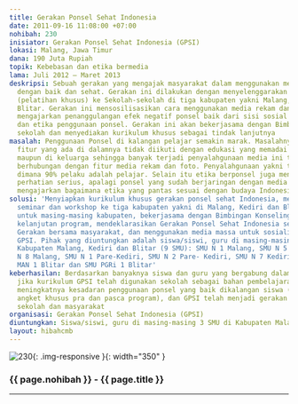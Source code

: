 ```yaml
---
title: Gerakan Ponsel Sehat Indonesia
date: 2011-09-16 11:08:00 +07:00
nohibah: 230
inisiator: Gerakan Ponsel Sehat Indonesia (GPSI)
lokasi: Malang, Jawa Timur
dana: 190 Juta Rupiah
topik: Kebebasan dan etika bermedia
lama: Juli 2012 – Maret 2013
deskripsi: Sebuah gerakan yang mengajak masyarakat dalam menggunakan media ponsel
  dengan baik dan sehat. Gerakan ini dilakukan dengan menyelenggarakan seminar, workshop
  (pelatihan khusus) ke Sekolah-sekolah di tiga kabupaten yakni Malang, Kediri dan
  Blitar. Gerakan ini mensosilisasikan cara menggunakan media rekam dan foto ponsel,
  mengajarkan penanggulangan efek negatif ponsel baik dari sisi sosial dan kesehatan,
  dan etika penggunaan ponsel. Gerakan ini akan bekerjasama dengan Bimbingan Konseling
  sekolah dan menyediakan kurikulum khusus sebagai tindak lanjutnya
masalah: Penggunaan Ponsel di kalangan pelajar semakin marak. Masalahnya perkembangan
  fitur yang ada di dalamnya tidak diikuti dengan edukasi yang memadai baik disekolah
  maupun di keluarga sehingga banyak terjadi penyalahgunaan media ini terutama yang
  berhubungan dengan fitur media rekam dan foto. Penyalahgunaan yakni tentang pornografi,
  dimana 90% pelaku adalah pelajar. Selain itu etika berponsel juga menjadi titik
  perhatian serius, apalagi ponsel yang sudah berjaringan dengan media sosial, kami
  mengajarkan bagaimana etika yang pantas sesuai dengan budaya Indonesia
solusi: 'Menyiapkan kurikulum khusus gerakan ponsel sehat Indonesia, menyelenggarakan
  seminar dan workshop ke tiga kabupaten yakni di Malang, Kediri dan Blitar, 3 sekolah
  untuk masing-masing kabupaten, bekerjasama dengan Bimbingan Konseling sekolah sebagai
  kelanjutan program, mendeklarasikan Gerakan Ponsel Sehat Indonesia sebagai bentuk
  Gerakan bersama masyarakat, dan menggunakan media massa untuk sosialisasi program-program
  GPSI. Pihak yang diuntungkan adalah siswa/siswi, guru di masing-masing 3 SMU di
  Kabupaten Malang, Kediri dan Blitar (9 SMU): SMU N 1 Malang, SMU N 5 Malang, SMU
  N 8 Malang, SMU N 1 Pare-Kediri, SMU N 2 Pare- Kediri, SMU N 7 Kediri, SMU N 1 Blitar,
  MAN 1 Blitar dan SMU PGRi 1 Blitar'
keberhasilan: Berdasarkan banyaknya siswa dan guru yang bergabung dalam kegiatan ini,
  jika kurikulum GPSI telah digunakan sekolah sebagai bahan pembelajaran tambahan,
  meningkatnya kesadaran penggunaan ponsel yang baik dikalangan siswa (diukur dengan
  angket khusus pra dan pasca program), dan GPSI telah menjadi gerakan nasional bersama
  sekolah dan masyarakat
organisasi: Gerakan Ponsel Sehat Indonesia (GPSI)
diuntungkan: Siswa/siswi, guru di masing-masing 3 SMU di Kabupaten Malang, Kediri dan Blitar (9 SMU) - SMU N 1 Malang, SMU N 5 Malang, SMU N 8 Malang, SMU N 1 Pare-Kediri, SMU N 2 Pare- Kediri, SMU N 7 Kediri, SMU N 1 Blitar, MAN 1 Blitar dan SMU PGRi 1 Blitar
layout: hibahcmb
---
```


![230](/static/img/hibahcmb/230.png){: .img-responsive }{: width="350" }

### {{ page.nohibah }} - {{ page.title }}

---
